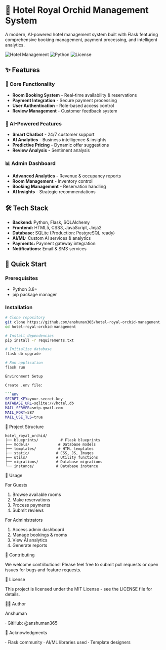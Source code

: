 # 🏨 Hotel Royal Orchid Management System

A modern, AI-powered hotel management system built with Flask featuring comprehensive booking management, payment processing, and intelligent analytics.

![Hotel Management](https://img.shields.io/badge/Flask-2.3.3-blue)
![Python](https://img.shields.io/badge/Python-3.8%2B-green)
![License](https://img.shields.io/badge/License-MIT-yellow)

## ✨ Features

### 🎯 Core Functionality
- **Room Booking System** - Real-time availability & reservations
- **Payment Integration** - Secure payment processing
- **User Authentication** - Role-based access control
- **Review Management** - Customer feedback system

### 🤖 AI-Powered Features
- **Smart Chatbot** - 24/7 customer support
- **AI Analytics** - Business intelligence & insights
- **Predictive Pricing** - Dynamic offer suggestions
- **Review Analysis** - Sentiment analysis

### 📊 Admin Dashboard
- **Advanced Analytics** - Revenue & occupancy reports
- **Room Management** - Inventory control
- **Booking Management** - Reservation handling
- **AI Insights** - Strategic recommendations

## 🛠 Tech Stack

- **Backend:** Python, Flask, SQLAlchemy
- **Frontend:** HTML5, CSS3, JavaScript, Jinja2
- **Database:** SQLite (Production: PostgreSQL ready)
- **AI/ML:** Custom AI services & analytics
- **Payments:** Payment gateway integration
- **Notifications:** Email & SMS services

## 🚀 Quick Start

### Prerequisites
- Python 3.8+
- pip package manager

### Installation
```bash
# Clone repository
git clone https://github.com/anshuman365/hotel-royal-orchid-management.git
cd hotel-royal-orchid-management

# Install dependencies
pip install -r requirements.txt

# Initialize database
flask db upgrade

# Run application
flask run

Environment Setup

Create .env file:

```env
SECRET_KEY=your-secret-key
DATABASE_URL=sqlite:///hotel.db
MAIL_SERVER=smtp.gmail.com
MAIL_PORT=587
MAIL_USE_TLS=true
```

📁 Project Structure

```
hotel_royal_orchid/
├── blueprints/          # Flask blueprints
├── models/             # Database models
├── templates/          # HTML templates
├── static/            # CSS, JS, Images
├── utils/             # Utility functions
├── migrations/        # Database migrations
└── instance/          # Database instance
```

🎯 Usage

For Guests

1. Browse available rooms
2. Make reservations
3. Process payments
4. Submit reviews

For Administrators

1. Access admin dashboard
2. Manage bookings & rooms
3. View AI analytics
4. Generate reports

🤝 Contributing

We welcome contributions! Please feel free to submit pull requests or open issues for bugs and feature requests.

📄 License

This project is licensed under the MIT License - see the LICENSE file for details.

👨‍💻 Author

Anshuman

· GitHub: @anshuman365

🙏 Acknowledgments

· Flask community
· AI/ML libraries used
· Template designers

```